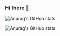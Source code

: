 ### Hi there 👋

<!--
**eyuphan-oguz/eyuphan-oguz** is a ✨ _special_ ✨ repository because its `README.md` (this file) appears on your GitHub profile.

Here are some ideas to get you started:

- 🔭 I’m currently working on ...
- 🌱 I’m currently learning ...
- 👯 I’m looking to collaborate on ...
- 🤔 I’m looking for help with ...
- 💬 Ask me about ...
- 📫 How to reach me: ...
- 😄 Pronouns: ...
- ⚡ Fun fact: ...
-->


![Anurag's GitHub stats](https://github-readme-stats.vercel.app/api?username=eyuphan-oguz&show_icons=true&theme=prussian)


![Anurag's GitHub stats](https://github-readme-stats.vercel.app/api?username=eyuphan-oguz&theme=algolia&show_icons=true)

